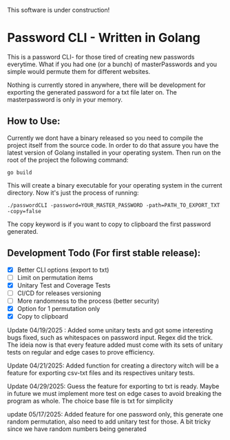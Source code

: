 This software is under construction!

# Password CLI - Written in Golang

This is a password CLI- for those tired of creating new passwords everytime. What if you had one (or a bunch) of masterPasswords
and you simple would permute them for different websites.

Nothing is currently stored in anywhere, there will be development for exporting the generated password for a txt file later on. The masterpassword is only in your memory.

## How to Use:

Currently we dont have a binary released so you need to compile the project itself from the source code. In order to do that assure you have the latest version of Golang installed in your operating system. Then run on the root of the project the following command:

```
go build
```

This will create a binary executable for your operating system in the current directory. Now it's just the process of running:

```
./passwordCLI -password=YOUR_MASTER_PASSWORD -path=PATH_TO_EXPORT_TXT -copy=false
```

The copy keyword is if you want to copy to clipboard the first password generated.

## Development Todo (For first stable release):

- [x] Better CLI options (export to txt)
- [ ] Limit on permutation items
- [x] Unitary Test and Coverage Tests
- [ ] CI/CD for releases versioning
- [ ] More randomness to the process (better security)
- [x] Option for 1 permutation only
- [x] Copy to clipboard

Update 04/19/2025 : Added some unitary tests and got some interesting bugs fixed, such as whitespaces on password input. Regex did the trick. The ideia now is that every feature added must come with its sets of unitary tests on regular and edge cases to prove efficiency.

Update 04/21/2025: Added function for creating a directory witch will be a feature for exporting csv-txt files and its respectives unitary tests.

Update 04/29/2025: Guess the feature for exporting to txt is ready. Maybe in future we must implement more test on edge cases to avoid breaking the program as whole. The choice base file is txt for simplicity

update 05/17/2025: Added feature for one password only, this generate one random permutation, also need to add unitary test for those. A bit tricky since we have random numbers being generated
